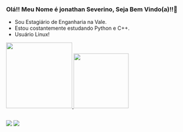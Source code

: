 ### Olá!! Meu Nome é jonathan Severino, Seja Bem Vindo(a)!!👋



- Sou Estagiário de Enganharia na Vale.
- Estou costantemente estudando Python e C++.
- Usuário Linux!

<div>
  <a href="https://github.com/JonathanSeverino">
  <img height="180em" src="https://github-readme-stats.vercel.app/api?username=JonathanSeverino&show_icons=true&theme=gotham&include_all_commits=true&count_private=true"/>
  <img height="150em" src="https://github-readme-stats.vercel.app/api/top-langs/?username=JonathanSeverino&layout=compact&langs_count=7&theme=gotham"/>
</div>
  
 ##
  
 <div>
   <a href="https://www.linkedin.com/in/jonathan-severino/" target="_blank"><img src="https://img.shields.io/badge/-LinkedIn-%230077B5?style=for-the-badge&logo=linkedin&logoColor=white" target="_blank"></a> 
   <a href = "mailto:jonathandesouza046@gmail.com"><img src="https://img.shields.io/badge/-Gmail-%23333?style=for-the-badge&logo=gmail&logoColor=white" target="_blank"></a>
 
  </div>


